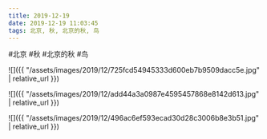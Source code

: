 ```yaml
---
title: 2019-12-19
date: 2019-12-19 11:03:45
tags: 北京, 秋, 北京的秋, 鸟
---
```




#北京 #秋 #北京的秋 #鸟

![]({{ "/assets/images/2019/12/725fcd54945333d600eb7b9509dacc5e.jpg" | relative_url }})

![]({{ "/assets/images/2019/12/add44a3a0987e4595457868e8142d613.jpg" | relative_url }})

![]({{ "/assets/images/2019/12/496ac6ef593ecad30d28c3006b8e3b51.jpg" | relative_url }})
